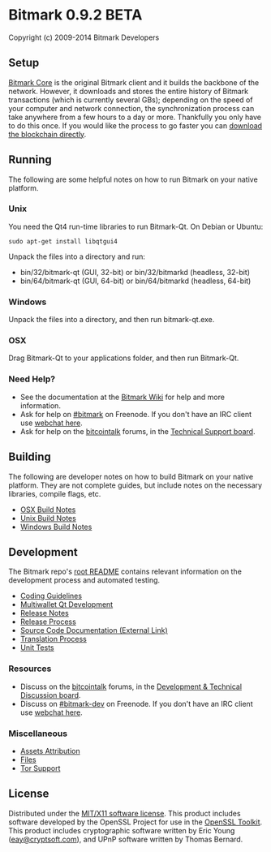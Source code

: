 Bitmark 0.9.2 BETA
=====================

Copyright (c) 2009-2014 Bitmark Developers


Setup
---------------------
[Bitmark Core](http://bitmark.org/en/download) is the original Bitmark client and it builds the backbone of the network. However, it downloads and stores the entire history of Bitmark transactions (which is currently several GBs); depending on the speed of your computer and network connection, the synchronization process can take anywhere from a few hours to a day or more. Thankfully you only have to do this once. If you would like the process to go faster you can [download the blockchain directly](bootstrap.md).

Running
---------------------
The following are some helpful notes on how to run Bitmark on your native platform. 

### Unix

You need the Qt4 run-time libraries to run Bitmark-Qt. On Debian or Ubuntu:

	sudo apt-get install libqtgui4

Unpack the files into a directory and run:

- bin/32/bitmark-qt (GUI, 32-bit) or bin/32/bitmarkd (headless, 32-bit)
- bin/64/bitmark-qt (GUI, 64-bit) or bin/64/bitmarkd (headless, 64-bit)



### Windows

Unpack the files into a directory, and then run bitmark-qt.exe.

### OSX

Drag Bitmark-Qt to your applications folder, and then run Bitmark-Qt.

### Need Help?

* See the documentation at the [Bitmark Wiki](https://en.bitmark.it/wiki/Main_Page)
for help and more information.
* Ask for help on [#bitmark](http://webchat.freenode.net?channels=bitmark) on Freenode. If you don't have an IRC client use [webchat here](http://webchat.freenode.net?channels=bitmark).
* Ask for help on the [bitcointalk](https://bitcointalk.org/) forums, in the [Technical Support board](https://bitcointalk.org/index.php?board=4.0).

Building
---------------------
The following are developer notes on how to build Bitmark on your native platform. They are not complete guides, but include notes on the necessary libraries, compile flags, etc.

- [OSX Build Notes](build-osx.md)
- [Unix Build Notes](build-unix.md)
- [Windows Build Notes](build-msw.md)

Development
---------------------
The Bitmark repo's [root README](https://github.com/project-bitmark/bitmark/blob/master/README.md) contains relevant information on the development process and automated testing.

- [Coding Guidelines](coding.md)
- [Multiwallet Qt Development](multiwallet-qt.md)
- [Release Notes](release-notes.md)
- [Release Process](release-process.md)
- [Source Code Documentation (External Link)](https://dev.visucore.com/bitmark/doxygen/)
- [Translation Process](translation_process.md)
- [Unit Tests](unit-tests.md)

### Resources
* Discuss on the [bitcointalk](https://bitcointalk.org/) forums, in the [Development & Technical Discussion board](https://bitcointalk.org/index.php?board=6.0).
* Discuss on [#bitmark-dev](http://webchat.freenode.net/?channels=bitmark) on Freenode. If you don't have an IRC client use [webchat here](http://webchat.freenode.net/?channels=bitmark-dev).

### Miscellaneous
- [Assets Attribution](assets-attribution.md)
- [Files](files.md)
- [Tor Support](tor.md)

License
---------------------
Distributed under the [MIT/X11 software license](http://www.opensource.org/licenses/mit-license.php).
This product includes software developed by the OpenSSL Project for use in the [OpenSSL Toolkit](http://www.openssl.org/). This product includes
cryptographic software written by Eric Young ([eay@cryptsoft.com](mailto:eay@cryptsoft.com)), and UPnP software written by Thomas Bernard.
